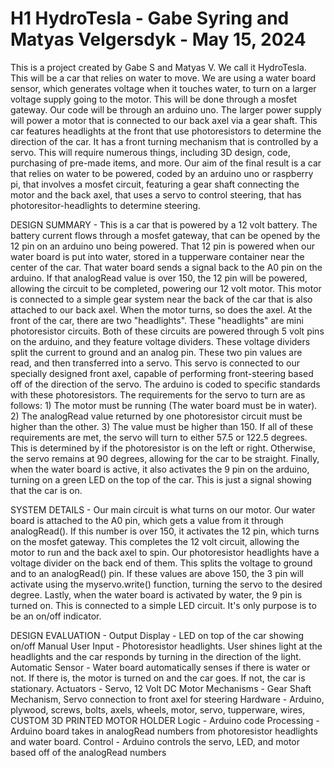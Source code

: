 # H1 HydroTesla - Gabe Syring and Matyas Velgersdyk - May 15, 2024
This is a project created by Gabe S and Matyas V. We call it HydroTesla. This will be a car that relies on water to move. We are using a water board sensor, which generates voltage when it touches water, to turn on a larger voltage supply going to the motor. 
This will be done through a mosfet gateway. Our code will be through an arduino uno. The larger power supply will power a motor that is connected to our back axel via a gear shaft. This car features headlights at the front that use photoresistors to determine the direction
of the car. It has a front turning mechanism that is controlled by a servo.
This will require numerous things, including 3D design, code, purchasing of pre-made items, and more. 
Our aim of the final result is a car that relies on water to be powered, coded by an arduino uno or raspberry pi, that involves a mosfet circuit, featuring a gear shaft connecting the motor and the back axel, that uses a servo to control steering, that has photoresitor-headlights to determine steering.

DESIGN SUMMARY - This is a car that is powered by a 12 volt battery. The battery current flows through a mosfet gateway, that can be opened by the 12 pin on an arduino uno being powered. That 12 pin is powered when our water board is put into water, stored in a tupperware container near the center of the car. That water board sends a signal back to the A0 pin on the arduino. If that analogRead value is over 150, the 12 pin will be powered, allowing the circuit to be completed, powering our 12 volt motor. This motor is connected to a simple gear system near the back of the car that is also attached to our back axel. When the motor turns, so does the axel. At the front of the car, there are two "headlights". These "headlights" are mini photoresistor circuits. Both of these circuits are powered through 5 volt pins on the arduino, and they feature voltage dividers. These voltage dividers split the current to ground and an analog pin. These two pin values are read, and then transferred into a servo. This servo is connected to our specially designed front axel, capable of performing front-steering based off of the direction of the servo. The arduino is coded to specific standards with these photoresistors. The requirements for the servo to turn are as follows: 1) The motor must be running (The water board must be in water). 2) The analogRead value returned by one photoresistor circuit must be higher than the other. 3) The value must be higher than 150. If all of these requirements are met, the servo will turn to either 57.5 or 122.5 degrees. This is determined by if the photoresistor is on the left or right. Otherwise, the servo remains at 90 degrees, allowing for the car to be straight. Finally, when the water board is active, it also activates the 9 pin on the arduino, turning on a green LED on the top of the car. This is just a signal showing that the car is on.

SYSTEM DETAILS - Our main circuit is what turns on our motor. Our water board is attached to the A0 pin, which gets a value from it through analogRead(). If this number is over 150, it activates the 12 pin, which turns on the mosfet gateway. This completes the 12 volt circuit, allowing the motor to run and the back axel to spin. Our photoresistor headlights have a voltage divider on the back end of them. This splits the voltage to ground and to an analogRead() pin. If these values are above 150, the 3 pin will activate using the myservo.write() function, turning the servo to the desired degree. Lastly, when the water board is activated by water, the 9 pin is turned on. This is connected to a simple LED circuit. It's only purpose is to be an on/off indicator.

DESIGN EVALUATION - 
  Output Display - LED on top of the car showing on/off
  Manual User Input - Photoresistor headlights. User shines light at the headlights and the car responds by turning in the direction of the light.
  Automatic Sensor - Water board automatically senses if there is water or not. If there is, the motor is turned on and the car goes. If not, the car is stationary.
  Actuators - Servo, 12 Volt DC Motor
  Mechanisms - Gear Shaft Mechanism, Servo connection to front axel for steering
  Hardware - Arduino, plywood, screws, bolts, axels, wheels, motor, servo, tupperware, wires, CUSTOM 3D PRINTED MOTOR HOLDER
  Logic - Arduino code
  Processing - Arduino board takes in analogRead numbers from photoresistor headlights and water board.
  Control - Arduino controls the servo, LED, and motor based off of the analogRead numbers
  
